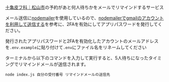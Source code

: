 [十亀皮フ科｜松山市](https://ssc5.doctorqube.com/sogame-hifuka/)の予約があと何人待ちかをメールでリマインドするサービス

メール送信に[nodemailer](https://www.npmjs.com/package/nodemailer)を使用しているので、[nodemailerでgmailのアカウントを利用して送信する](https://thundermiracle.com/blog/2020-06-13-smtp-gmail-by-nodemailer/)を参考に、2FAを有効にしてアプリパスワードを発行してください。

発行されたアプリパスワードと2FAを有効化したアカウントのメールアドレスを`.env.example`に貼り付けて`.env`にファイル名をリネームしてください

ターミナルから以下のコマンドを入力して実行すると、5人待ちになったタイミングでリマインドメールが送信されます。

`node index.js 自分の受付番号 リマインドメールの送信先`
